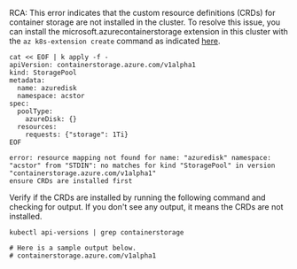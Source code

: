 RCA: This error indicates that the custom resource definitions (CRDs) for container storage  are not installed in the cluster. To resolve this issue, you can install the microsoft.azurecontainerstorage extension in this cluster with the `az k8s-extension create` command as indicated [here](storagepool-containerstorage_extension-create.md).

```
cat << EOF | k apply -f -
apiVersion: containerstorage.azure.com/v1alpha1
kind: StoragePool
metadata:
  name: azuredisk
  namespace: acstor
spec:
  poolType:
    azureDisk: {}
  resources:
    requests: {"storage": 1Ti}
EOF
```

```
error: resource mapping not found for name: "azuredisk" namespace: "acstor" from "STDIN": no matches for kind "StoragePool" in version "containerstorage.azure.com/v1alpha1"
ensure CRDs are installed first
```

Verify if the CRDs are installed by running the following command and checking for output. If you don't see any output, it means the CRDs are not installed.

```
kubectl api-versions | grep containerstorage

# Here is a sample output below.
# containerstorage.azure.com/v1alpha1
```
